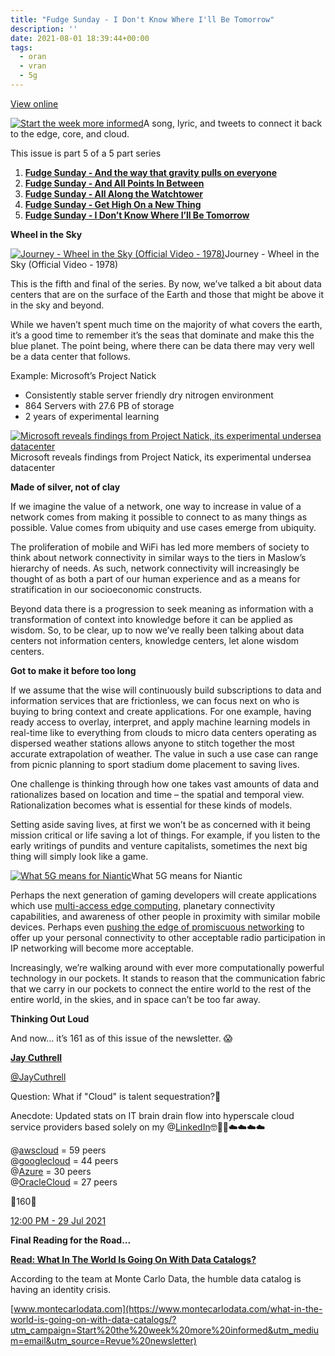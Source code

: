 ```yaml
---
title: "Fudge Sunday - I Don't Know Where I'll Be Tomorrow"
description: ''
date: 2021-08-01 18:39:44+00:00
tags:
  - oran
  - vran
  - 5g
---
```


[View online](https://sunday.fudge.org/issues/fudge-sunday-i-don-t-know-where-i-ll-be-tomorrow-679416?utm_campaign=Issue&utm_content=view_in_browser&utm_medium=email&utm_source=Start+the+week+more+informed)

[![Start the week more informed](https://bucketeer-e05bbc84-baa3-437e-9518-adb32be77984.s3.amazonaws.com/public/images/c81de624-1bb9-4e6c-b078-39a261ba13ad_1200x115.png "Start the week more informed")](https://substackcdn.com/image/fetch/f_auto,q_auto:good,fl_progressive:steep/https%3A%2F%2Fbucketeer-e05bbc84-baa3-437e-9518-adb32be77984.s3.amazonaws.com%2Fpublic%2Fimages%2Fc81de624-1bb9-4e6c-b078-39a261ba13ad_1200x115.png)A song, lyric, and tweets to connect it back to the edge, core, and cloud.

This issue is part 5 of a 5 part series

1. **[Fudge Sunday - And the way that gravity pulls on everyone](https://sunday.fudge.org/issues/fudge-sunday-and-the-way-that-gravity-pulls-on-everyone-673047?utm_campaign=Start%20the%20week%20more%20informed&utm_medium=email&utm_source=Revue%20newsletter)**
2. **[Fudge Sunday - And All Points In Between](https://sunday.fudge.org/issues/fudge-sunday-and-all-points-in-between-679406?utm_campaign=Start%20the%20week%20more%20informed&utm_medium=email&utm_source=Revue%20newsletter)**
3. **[Fudge Sunday - All Along the Watchtower](https://sunday.fudge.org/issues/fudge-sunday-all-along-the-watchtower-679407?utm_campaign=Start%20the%20week%20more%20informed&utm_medium=email&utm_source=Revue%20newsletter)**
4. **[Fudge Sunday - Get High On a New Thing](https://sunday.fudge.org/issues/fudge-sunday-get-high-on-a-new-thing-679408?utm_campaign=Start%20the%20week%20more%20informed&utm_medium=email&utm_source=Revue%20newsletter)**
5. **[Fudge Sunday - I Don’t Know Where I’ll Be Tomorrow](https://sunday.fudge.org/issues/fudge-sunday-i-don-t-know-where-i-ll-be-tomorrow-679416/56ccc47b-52b9-43df-966b-dcd54aef17ab?utm_campaign=Start%20the%20week%20more%20informed&utm_medium=email&utm_source=Revue%20newsletter)**

 **Wheel in the Sky**

[![Journey - Wheel in the Sky (Official Video - 1978)](https://bucketeer-e05bbc84-baa3-437e-9518-adb32be77984.s3.amazonaws.com/public/images/21eae7c4-c2a1-4816-910b-5675af83eb99_600x338.jpeg "Journey - Wheel in the Sky (Official Video - 1978)")](https://substackcdn.com/image/fetch/f_auto,q_auto:good,fl_progressive:steep/https%3A%2F%2Fbucketeer-e05bbc84-baa3-437e-9518-adb32be77984.s3.amazonaws.com%2Fpublic%2Fimages%2F21eae7c4-c2a1-4816-910b-5675af83eb99_600x338.jpeg)Journey - Wheel in the Sky (Official Video - 1978)

This is the fifth and final of the series. By now, we’ve talked a bit about data centers that are on the surface of the Earth and those that might be above it in the sky and beyond.

While we haven’t spent much time on the majority of what covers the earth, it’s a good time to remember it’s the seas that dominate and make this the blue planet. The point being, where there can be data there may very well be a data center that follows.

Example: Microsoft’s Project Natick

* Consistently stable server friendly dry nitrogen environment
* 864 Servers with 27.6 PB of storage
* 2 years of experimental learning

[![Microsoft reveals findings from Project Natick, its experimental undersea datacenter](https://bucketeer-e05bbc84-baa3-437e-9518-adb32be77984.s3.amazonaws.com/public/images/a6d73c17-d24f-46a7-a0b8-cbe23a1a01ad_600x338.jpeg "Microsoft reveals findings from Project Natick, its experimental undersea datacenter")](https://substackcdn.com/image/fetch/f_auto,q_auto:good,fl_progressive:steep/https%3A%2F%2Fbucketeer-e05bbc84-baa3-437e-9518-adb32be77984.s3.amazonaws.com%2Fpublic%2Fimages%2Fa6d73c17-d24f-46a7-a0b8-cbe23a1a01ad_600x338.jpeg)Microsoft reveals findings from Project Natick, its experimental undersea datacenter

 **Made of silver, not of clay**

If we imagine the value of a network, one way to increase in value of a network comes from making it possible to connect to as many things as possible. Value comes from ubiquity and use cases emerge from ubiquity.

The proliferation of mobile and WiFi has led more members of society to think about network connectivity in similar ways to the tiers in Maslow’s hierarchy of needs. As such, network connectivity will increasingly be thought of as both a part of our human experience and as a means for stratification in our socioeconomic constructs.

Beyond data there is a progression to seek meaning as information with a transformation of context into knowledge before it can be applied as wisdom. So, to be clear, up to now we’ve really been talking about data centers not information centers, knowledge centers, let alone wisdom centers.

 **Got to make it before too long**

If we assume that the wise will continuously build subscriptions to data and information services that are frictionless, we can focus next on who is buying to bring context and create applications. For one example, having ready access to overlay, interpret, and apply machine learning models in real-time like to everything from clouds to micro data centers operating as dispersed weather stations allows anyone to stitch together the most accurate extrapolation of weather. The value in such a use case can range from picnic planning to sport stadium dome placement to saving lives.

One challenge is thinking through how one takes vast amounts of data and rationalizes based on location and time – the spatial and temporal view. Rationalization becomes what is essential for these kinds of models.

Setting aside saving lives, at first we won’t be as concerned with it being mission critical or life saving a lot of things. For example, if you listen to the early writings of pundits and venture capitalists, sometimes the next big thing will simply look like a game.

[![What 5G means for Niantic](https://bucketeer-e05bbc84-baa3-437e-9518-adb32be77984.s3.amazonaws.com/public/images/c41dadfc-6e46-4692-9f1b-2b56ba282c69_600x338.jpeg "What 5G means for Niantic")](https://substackcdn.com/image/fetch/f_auto,q_auto:good,fl_progressive:steep/https%3A%2F%2Fbucketeer-e05bbc84-baa3-437e-9518-adb32be77984.s3.amazonaws.com%2Fpublic%2Fimages%2Fc41dadfc-6e46-4692-9f1b-2b56ba282c69_600x338.jpeg)What 5G means for Niantic

Perhaps the next generation of gaming developers will create applications which use [multi-access edge computing](https://www.etsi.org/technologies/multi-access-edge-computing?utm_campaign=Start%20the%20week%20more%20informed&utm_medium=email&utm_source=Revue%20newsletter), planetary connectivity capabilities, and awareness of other people in proximity with similar mobile devices. Perhaps even [pushing the edge of promiscuous networking](https://www.amazon.com/Amazon-Sidewalk/?utm_campaign=Start%20the%20week%20more%20informed&utm_medium=email&utm_source=Revue%20newsletter) to offer up your personal connectivity to other acceptable radio participation in IP networking will become more acceptable.

Increasingly, we’re walking around with ever more computationally powerful technology in our pockets. It stands to reason that the communication fabric that we carry in our pockets to connect the entire world to the rest of the entire world, in the skies, and in space can’t be too far away.

 **Thinking Out Loud**

And now… it’s 161 as of this issue of the newsletter. 😱

**[Jay Cuthrell](https://web.archive.org/web/20230000000000*/https://twitter.com/jaycuthrell/status/1420776189547925506)**

[@JayCuthrell](https://web.archive.org/web/20230000000000*/https://twitter.com/jaycuthrell/status/1420776189547925506)

Question: What if "Cloud" is talent sequestration?🤔  
  
Anecdote: Updated stats on IT brain drain flow into hyperscale cloud service providers based solely on my @[LinkedIn](https://twitter.com/LinkedIn)🤓🧠💸☁️☁️☁️☁️  
  
@[awscloud](https://twitter.com/awscloud) = 59 peers  
@[googlecloud](https://twitter.com/googlecloud) = 44 peers  
@[Azure](https://twitter.com/Azure) = 30 peers  
@[OracleCloud](https://twitter.com/OracleCloud) = 27 peers  
  
🤯160🤯

[12:00 PM - 29 Jul 2021](https://web.archive.org/web/20230000000000*/https://twitter.com/jaycuthrell/status/1420776189547925506)

 **Final Reading for the Road...**

**[Read: What In The World Is Going On With Data Catalogs?](https://www.montecarlodata.com/what-in-the-world-is-going-on-with-data-catalogs/?utm_campaign=Start%20the%20week%20more%20informed&utm_medium=email&utm_source=Revue%20newsletter)**

According to the team at Monte Carlo Data, the humble data catalog is having an identity crisis.

[www.montecarlodata.com](https://www.montecarlodata.com/what-in-the-world-is-going-on-with-data-catalogs/?utm_campaign=Start%20the%20week%20more%20informed&utm_medium=email&utm_source=Revue%20newsletter)









